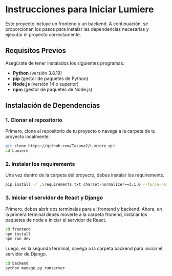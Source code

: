 # Instrucciones para Iniciar Lumiere

Este proyecto incluye un frontend y un backend. A continuación, se proporcionan los pasos para instalar las dependencias necesarias y ejecutar el proyecto correctamente.

## Requisitos Previos

Asegúrate de tener instalados los siguientes programas:
- **Python** (versión 3.8.19)
- **pip** (gestor de paquetes de Python)
- **Node.js** (versión 14 o superior)
- **npm** (gestor de paquetes de Node.js)

## Instalación de Dependencias

### 1. Clonar el repositorio

Primero, clona el repositorio de tu proyecto o navega a la carpeta de tu proyecto localmente.

```bash
git clone https://github.com/Tazana2/Lumiere.git
cd Lumiere
```
### 2. Instalar los requirements

Una vez dentro de la carpeta del proyecto, debes instalar los requirements.


```bash
pip install -r .\requirements.txt charset-normalizer==3.1.0 --force-reinstall --user
```

### 3. Iniciar el servidor de React y Django

Primero, debes abrir dos terminales para el frontend y backend. Ahora, en la primera terminal debes moverte a la carpeta fronend, instalar los paquetes de node e iniciar el servidor de React.

```bash
cd frontend
npm install
npm run dev
```

Luego, en la segunda terminal, navega a la carpeta backend para iniciar el servidor de Django.

```bash 
cd backend
python manage.py runserver
